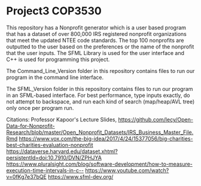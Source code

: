 # Project3 COP3530
This repository has a Nonprofit generator which is a user based program that has a dataset of over 800,000 IRS registered nonprofit organizations that meet the updated NTEE code standards. The top 100 nonprofits are outputted to the user based on the preferences or the name of the nonprofit that the user inputs. The SFML Library is used for the user interface and C++ is used for programming this project.

The Command_Line_Version folder in this repository contains files to run our program in the command line interface.

The SFML_Version folder in this repository contains files to run our program in an SFML-based interface. For best performance, type inputs exactly, do not attempt to backspace, and run each kind of search (map/heap/AVL tree) only once per program run.

Citations: 
Professor Kapoor's Lecture Slides,
https://github.com/lecy/Open-Data-for-Nonprofit-Research/blob/master/Open_Nonprofit_Datasets/IRS_Business_Master_File.Rmd https://www.vox.com/the-big-idea/2017/4/24/15377056/big-charities-best-charities-evaluation-nonprofit 
https://dataverse.harvard.edu/dataset.xhtml?persistentId=doi:10.7910/DVN/ZPHJYA
https://www.pluralsight.com/blog/software-development/how-to-measure-execution-time-intervals-in-c-- 
https://www.youtube.com/watch?v=0fKg7e37bQE
https://www.sfml-dev.org/
